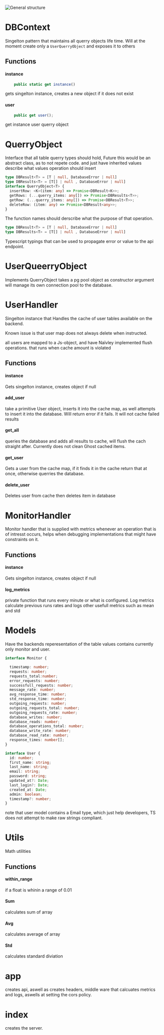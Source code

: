 ![](https://github.com/ojaohe-3/Example-Backends/blob/main/typescript-express/doc/app-structure.png "General structure")


# DBContext
Singelton pattern that maintains all querry objects life time.
Will at the moment create only a `UserQuerryObject` and exposes it to others

## Functions
#### instance
```ts
    public static get instance()
```
gets singelton instance, creates a new object if it does not exist
#### user
```ts
    public get user();
```
get instance user querry object
# QuerryObject
Interface that all table querry types should hold, Future this would be an abstract class, as to not repete code. and just have inherited values describe what values operation should insert

```ts
type DBResult<T> = [T | null, DatabaseError | null]
type DBResults<T> = [T[] | null , DatabaseError | null]
interface QuerryObject<T> {
  insertRow: <K>(item: any) => Promise<DBResult<K>>;
  getRows: (...querry_items: any[]) => Promise<DBResults<T>>;
  getRow: (...querry_items: any[]) => Promise<DBResult<T>>;
  deleteRow: (item: any) => Promise<DBResult<any>>;
}
```
The function names should derscribe what the purpose of that operation.

```ts
type DBResult<T> = [T | null, DatabaseError | null]
type DBResults<T> = [T[] | null , DatabaseError | null]
```
Typescript typings that can be used to propagate error or value to the api endpoint. 
# UserQueerryObject
Implements QuerryObject
takes a pg pool object as constructor argument
will manage its own connection pool to the database. 
# UserHandler

Singelton instance that Handles the cache of user tables available on the backend.

Known issue is that user map does not always delete when instructed.

all users are mapped to a Js-object, and have Naïvley implemented flush operations. that runs when cache amount is violated
## Functions

#### instance
Gets singelton instance, creates object if null
#### add_user
take a primitive User object, inserts it into the cache map, as well attempts to insert it into the database. Will return error if it fails. It will not cache failed results
#### get_all
queries the database and adds all results to cache, will flush the cach straight after. Currently does not clean Ghost cached items.
#### get_user
Gets a user from the cache map, if it finds it in the cache return that at once, otherwise querries the database.
#### delete_user
Deletes user from cache then deletes item in database
# MonitorHandler
Monitor handler that is supplied with metrics whenever an operation that is of intresst occurs, helps when debugging implementations that might have constraints on it.
## Functions
#### instance
Gets singelton instance, creates object if null
#### log_metrics
private function that runs every minute or what is configured.
Log metrics calculate previous runs rates and logs other usefull metrics such as mean and std
# Models
Have the backends reperesentation of the table values
contains currently only monitor and user.
```ts
interface Monitor {

  timestamp: number;
  requests: number;
  requests_total:number;
  error_requests: number;
  successfull_requests: number;
  message_rate: number;
  avg_response_time: number;
  std_response_time: number;
  outgoing_requests: number;
  outgoing_requests_total: number;
  outgoing_requests_rate: number;
  database_writes: number;
  database_reads: number;
  database_operations_total: number;
  database_write_rate: number; 
  database_read_rate: number; 
  response_times: number[];
}

```
```ts
interface User {
  id: number; 
  first_name: string;
  last_name: string;
  email: string;
  password: string;
  updated_at?: Date;
  last_login?: Date;
  created_at: Date;
  admin: boolean;
  timestamp?: number;
}
```
note that user model contains a Email type, which just help developers, TS does not attempt to make raw strings compliant.
# Utils
Math utilities
## Functions

#### within_range
if a float is whinin a range of 0.01
#### Sum
calculates sum of array
#### Avg
calculates average of array
#### Std
calculates standard diviation
# app
creates api, aswell as creates headers, middle ware that calcuates metrics and logs, aswells at setting the cors policy.

# index
creates the server.
